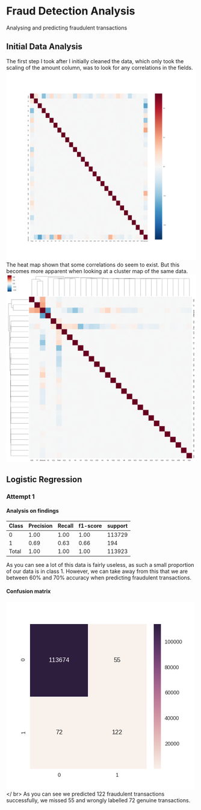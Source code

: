 # Fraud Detection Analysis
Analysing and predicting fraudulent transactions 

## Initial Data Analysis 
The first step I took after I initially cleaned the data, 
which only took the scaling of the amount column, 
was to look for any correlations in the fields. 
![Alt text](/analysis/results/field_correlations_heat_map.png?raw=true)
The heat map shown that some correlations do seem to exist. 
But this becomes more apparent when looking at a cluster map of the same data. 
![Alt text](/analysis/results/field_correlations_cluster_map.png?raw=true)

## Logistic Regression 

### Attempt 1 
#### Analysis on findings 
| Class  | Precision | Recall | f1-score | support |
|--------|-----------|--------|----------|---------|
| 0      | 1.00      | 1.00   | 1.00     | 113729  |
| 1      | 0.69      | 0.63   | 0.66     | 194     |
| Total  | 1.00      | 1.00   | 1.00     | 113923  |

As you can see a lot of this data is fairly useless, as such a small proportion of our data is in class 1. However, 
we can take away from this that we are between 60% and 70% accuracy when predicting fraudulent transactions. 
#### Confusion matrix
![Alt text](/analysis/results/logistic_regression_attempt_1_heat_map.png?raw=true) </ br> 
As you can see we predicted 122 fraudulent transactions successfully, we missed 55 and wrongly labelled 72 genuine transactions.

